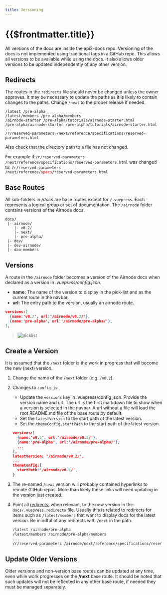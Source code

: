 ```yaml
---
title: Versioning
---
```


# {{$frontmatter.title}}

<TocHeader />
<TOC class="table-of-contents" :include-level="[2,3]" />

All versions of the docs are inside the api3-docs repo. Versioning of the docs
is not implemented using traditional tags in a GitHub repo. This allows all
versions to be available while using the docs. It also allows older versions to
be updated independently of any other version.

## Redirects

The routes in the `redirects` file should never be changed unless the owner
approves. It may be necessary to update the paths as it is likely to contain
changes to the paths. Change `/next` to the proper release if needed.

```
/latest /pre-alpha
/latest/members /pre-alpha/members
/airnode-starter /pre-alpha/tutorials/airnode-starter.html
/pre-alpha/airnode-starter /pre-alpha/tutorials/airnode-starter.html
...
/r/reserved-parameters /next/reference/specifications/reserved-parameters.html
```

Also check that the directory path to a file has not changed.

For example if:<code>/r/reserved-parameters
/next/reference/specifications/reserved-parameters.html</code> was changed to:
<code>/r/reserved-parameters
/next/reference/<span style="color:red;">specs</span>/reserved-parameters.html</code>

## Base Routes

All sub-folders in _/docs_ are base routes except for `/.vuepress`. Each
represents a logical group or set of documentation. The `/airnode` folder
contains versions of the Airnode docs.

```text
docs/
 |- airnode/
    |- v0.2/
    |- next/
    |- pre-alpha/
 |- dev/
 |- dev-airnode/
 |- dao-members

```

## Versions

A route in the `/airnode` folder becomes a version of the Airnode docs when
declared as a version in _.vuepress/config.json_.

- **name:** The name of the version to display in the pick-list and as the
  current route in the navbar.
- **url:** The entry path to the version, usually an airnode route.

```json
versions:[
  {name:'v0.2', url:'/airnode/v0.2/'},
  {name:'pre-alpha', url:'/airnode/pre-alpha/'},
],
```

> ![picklist](./assets/img/version-picklist2.png)

## Create a Version

It is assumed that the `/next` folder is the work in progress that will become
the new (next) version.

1. Change the name of the `/next` folder (e.g. `/v0.2`).

2. Changes to `config.js`.

   - Update the `versions` key in .vuepress/config.json. Provide the version
     name and url. The url is the first markdown file to show when a version is
     selected in the navbar. A url without a file will load the root README.md
     file of the base route by default.
   - Set the `latestVersion` to the start path of the latest version.
   - Set the `themeConfig.startPath` to the start path of the latest version.

   ```json
   versions:[
     {name:'v0.2', url:'/airnode/v0.2/'},
     {name:'pre-alpha', url:'/airnode/pre-alpha/'},
     ...
   ],
   latestVersion: '/airnode/v0.2/',
   ...
   themeConfig:{
     startPath:'/airnode/v0.2/',
   }
   ```

3. The re-named `/next` version will probably contained hyperlinks to remote
   GitHub repos. More than likely these links will need updating in the version
   just created.

4. Point all [redirects](versioning.md#redirects), when relevant, to the new
   version in the `docs/.vuepress.redirects` file. Usually this is related to
   redirects for items such as `/latest/members` that want to display docs for
   the latest version. Be mindful of any redirects with `/next` in the path.

   ```bash
   /latest /airnode/pre-alpha
   /latest/members /airnode/pre-alpha/members
   ...
   /r/reserved-parameters /airnode/next/reference/specifications/reserved-parameters.html
   ```

## Update Older Versions

Older versions and non-version base routes can be updated at any time, even
while work progresses on the **/next** base route. It should be noted that such
updates will not be reflected in any other base route, if needed they must be
managed separately.
